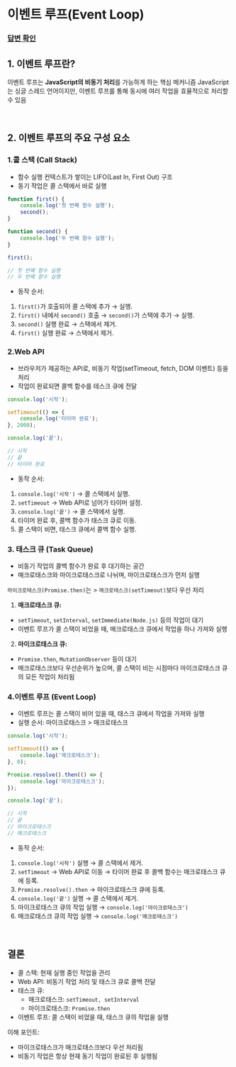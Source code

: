 # 이벤트 루프(Event Loop)

### [답변 확인](https://www.maeil-mail.kr/question/15)

## 1. 이벤트 루프란?

이벤트 루프는 **JavaScript의 비동기 처리**를 가능하게 하는 핵심 메커니즘
JavaScript는 싱글 스레드 언어이지만, 이벤트 루프를 통해 동시에 여러 작업을 효율적으로 처리할 수 있음

<br/>

## 2. 이벤트 루프의 주요 구성 요소

### 1.콜 스택 (Call Stack)

-   함수 실행 컨텍스트가 쌓이는 LIFO(Last In, First Out) 구조
-   동기 작업은 콜 스택에서 바로 실행

```jsx
function first() {
    console.log('첫 번째 함수 실행');
    second();
}

function second() {
    console.log('두 번째 함수 실행');
}

first();

// 첫 번째 함수 실행
// 두 번째 함수 실행
```

-   동작 순서:

1. `first()`가 호출되어 콜 스택에 추가 → 실행.
2. `first()` 내에서 `second()` 호출 → `second()`가 스택에 추가 → 실행.
3. `second()` 실행 완료 → 스택에서 제거.
4. `first()` 실행 완료 → 스택에서 제거.

### 2.Web API

-   브라우저가 제공하는 API로, 비동기 작업(setTimeout, fetch, DOM 이벤트) 등을 처리
-   작업이 완료되면 콜백 함수를 테스크 큐에 전달

```jsx
console.log('시작');

setTimeout(() => {
    console.log('타이머 완료');
}, 2000);

console.log('끝');

// 시작
// 끝
// 타이머 완료
```

-   동작 순서:

1. `console.log('시작')` → 콜 스택에서 실행.
2. `setTimeout` → Web API로 넘어가 타이머 설정.
3. `console.log('끝')` → 콜 스택에서 실행.
4. 타이머 완료 후, 콜백 함수가 태스크 큐로 이동.
5. 콜 스택이 비면, 태스크 큐에서 콜백 함수 실행.

### 3. 태스크 큐 (Task Queue)

-   비동기 작업의 콜백 함수가 완료 후 대기하는 공간
-   매크로태스크와 마이크로태스크로 나뉘며, 마이크로태스크가 먼저 실행

`마이크로태스크(Promise.then)`는 > `매크로태스크(setTimeout)`보다 우선 처리

1. **매크로태스크 큐:**

-   `setTimeout`, `setInterval`, `setImmediate(Node.js)` 등의 작업이 대기
-   이벤트 루프가 콜 스택이 비었을 때, 매크로태스크 큐에서 작업을 하나 가져와 실행

2. **마이크로태스크 큐:**

-   `Promise.then`, `MutationObserver` 등이 대기
-   매크로태스크보다 우선순위가 높으며, 콜 스택이 비는 시점마다 마이크로태스크 큐의 모든 작업이 처리됨

### 4.이벤트 루프 (Event Loop)

-   이벤트 루프는 콜 스택이 비어 있을 때, 태스크 큐에서 작업을 가져와 실행
-   실행 순서: 마이크로태스크 > 매크로태스크

```jsx
console.log('시작');

setTimeout(() => {
    console.log('매크로태스크');
}, 0);

Promise.resolve().then(() => {
    console.log('마이크로태스크');
});

console.log('끝');

// 시작
// 끝
// 마이크로태스크
// 매크로태스크
```

-   동작 순서:

1. `console.log('시작')` 실행 → 콜 스택에서 제거.
2. `setTimeout` → Web API로 이동 → 타이머 완료 후 콜백 함수는 매크로태스크 큐에 등록.
3. `Promise.resolve().then` → 마이크로태스크 큐에 등록.
4. `console.log('끝')` 실행 → 콜 스택에서 제거.
5. 마이크로태스크 큐의 작업 실행 → `console.log('마이크로태스크')`
6. 매크로태스크 큐의 작업 실행 → `console.log('매크로태스크')`

<br/>

## 결론

-   콜 스택: 현재 실행 중인 작업을 관리
-   Web API: 비동기 작업 처리 및 태스크 큐로 콜백 전달
-   태스크 큐:
    -   매크로태스크: `setTimeout, setInterval`
    -   마이크로태스크: `Promise.then`
-   이벤트 루프: 콜 스택이 비었을 때, 태스크 큐의 작업을 실행

이해 포인트:

-   마이크로태스크가 매크로태스크보다 우선 처리됨
-   비동기 작업은 항상 현재 동기 작업이 완료된 후 실행됨
